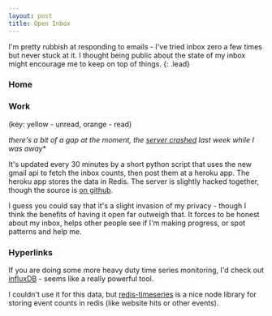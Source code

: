 ```yaml
---
layout: post
title: Open Inbox
---
```


I'm pretty rubbish at responding to emails - I've tried inbox zero a few times but never stuck at it.  I thought being public about the state of my inbox might encourage me to keep on top of things.
{: .lead}

### Home

<div data-cr="email-stats" data-stat="home" class="cr email-stats"></div>

### Work

<div data-cr="email-stats" data-stat="work" class="cr email-stats"></div>

(key: yellow - unread, orange - read)

*there's a bit of a gap at the moment, the [server crashed](https://twitter.com/benjaminbenben/status/486948956794920960) last week while I was away**

It's updated every 30 minutes by a short python script that uses the new gmail api to fetch the inbox counts, then post them at a heroku app.  The heroku app stores the data in Redis.  The server is slightly hacked together, though the source is [on github](https://github.com/benfoxall/email-analytics).

I guess you could say that it's a slight invasion of my privacy - though I think the benefits of having it open far outweigh that.  It forces to be honest about my inbox, helps other people see if I'm making progress, or spot patterns and help me.

### Hyperlinks

If you are doing some more heavy duty time series monitoring, I'd check out [influxDB](http://influxdb.com/) - seems like a really powerful tool.

I couldn't use it for this data, but [redis-timeseries](https://www.npmjs.org/package/redis-timeseries) is a nice node library for storing event counts in redis (like website hits or other events).
